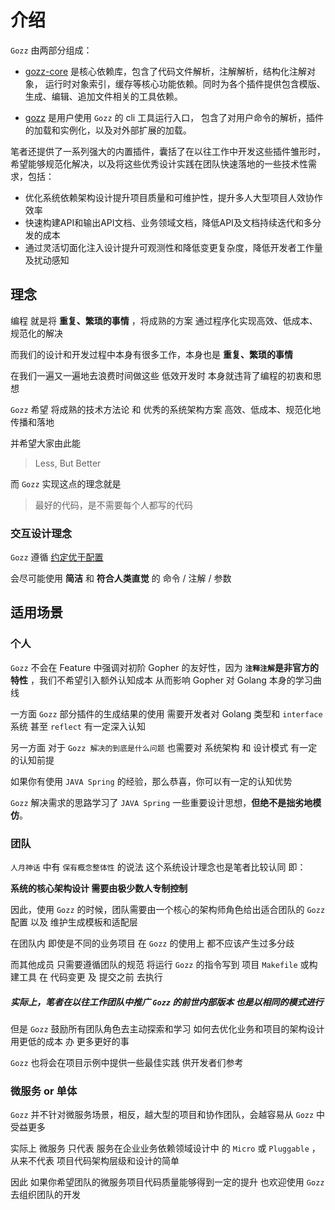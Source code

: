 # 介绍

`Gozz` 由两部分组成：

- [gozz-core](https://github.com/go-zing/gozz-core) 是核心依赖库，包含了代码文件解析，注解解析，结构化注解对象，
  运行时对象索引，缓存等核心功能依赖。同时为各个插件提供包含模版、生成、编辑、追加文件相关的工具依赖。

- [gozz](https://github.com/go-zing/gozz) 是用户使用 `Gozz` 的 cli 工具运行入口，
  包含了对用户命令的解析，插件的加载和实例化，以及对外部扩展的加载。

笔者还提供了一系列强大的内置插件，囊括了在以往工作中开发这些插件雏形时，
希望能够规范化解决，以及将这些优秀设计实践在团队快速落地的一些技术性需求，包括：

- 优化系统依赖架构设计提升项目质量和可维护性，提升多人大型项目人效协作效率
- 快速构建API和输出API文档、业务领域文档，降低API及文档持续迭代和多分发的成本
- 通过灵活切面化注入设计提升可观测性和降低变更复杂度，降低开发者工作量及扰动感知

## 理念

编程 就是将 **重复、繁琐的事情** ，将成熟的方案 通过程序化实现高效、低成本、规范化的解决

而我们的设计和开发过程中本身有很多工作，本身也是 **重复、繁琐的事情**

在我们一遍又一遍地去浪费时间做这些 低效开发时 本身就违背了编程的初衷和思想

`Gozz` 希望 将成熟的技术方法论 和 优秀的系统架构方案 高效、低成本、规范化地 传播和落地

并希望大家由此能

> Less, But Better

而 `Gozz` 实现这点的理念就是

> 最好的代码，是不需要每个人都写的代码

### 交互设计理念

`Gozz` 遵循 [约定优于配置](https://zh.wikipedia.org/wiki/%E7%BA%A6%E5%AE%9A%E4%BC%98%E4%BA%8E%E9%85%8D%E7%BD%AE)

会尽可能使用 **简洁** 和 **符合人类直觉** 的 命令 / 注解 / 参数

## 适用场景

### 个人

`Gozz` 不会在 Feature 中强调对初阶 Gopher 的友好性，因为 **`注释注解`是非官方的特性** ，我们不希望引入额外认知成本 从而影响
Gopher 对 Golang 本身的学习曲线

一方面 `Gozz` 部分插件的生成结果的使用 需要开发者对 Golang 类型和 `interface` 系统 甚至 `reflect` 有一定深入认知

另一方面 对于 `Gozz 解决的到底是什么问题` 也需要对 系统架构 和 设计模式 有一定的认知前提

如果你有使用 `JAVA Spring` 的经验，那么恭喜，你可以有一定的认知优势

`Gozz` 解决需求的思路学习了 `JAVA Spring` 一些重要设计思想，**但绝不是拙劣地模仿**。

### 团队

`人月神话` 中有 `保有概念整体性` 的说法 这个系统设计理念也是笔者比较认同 即：

**系统的核心架构设计 需要由极少数人专制控制**

因此，使用 `Gozz` 的时候，团队需要由一个核心的架构师角色给出适合团队的 `Gozz` 配置 以及 维护生成模板和适配层

在团队内 即使是不同的业务项目 在 `Gozz` 的使用上 都不应该产生过多分歧

而其他成员 只需要遵循团队的规范 将运行 `Gozz` 的指令写到 项目 `Makefile` 或构建工具 在 代码变更 及 提交之前 去执行

##### *实际上，笔者在以往工作团队中推广 `Gozz` 的前世内部版本 也是以相同的模式进行*

但是 `Gozz` 鼓励所有团队角色去主动探索和学习 如何去优化业务和项目的架构设计 用更低的成本 办 更多更好的事

`Gozz` 也将会在项目示例中提供一些最佳实践 供开发者们参考

### 微服务 or 单体

`Gozz` 并不针对微服务场景，相反，越大型的项目和协作团队，会越容易从 `Gozz` 中受益更多

实际上 微服务 只代表 服务在企业业务依赖领域设计中 的 `Micro` 或 `Pluggable` ，从来不代表 项目代码架构层级和设计的简单

因此 如果你希望团队的微服务项目代码质量能够得到一定的提升 也欢迎使用 `Gozz` 去组织团队的开发

